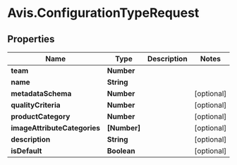 # Avis.ConfigurationTypeRequest

## Properties

| Name                         | Type         | Description | Notes      |
| ---------------------------- | ------------ | ----------- | ---------- |
| **team**                     | **Number**   |             |
| **name**                     | **String**   |             |
| **metadataSchema**           | **Number**   |             | [optional] |
| **qualityCriteria**          | **Number**   |             | [optional] |
| **productCategory**          | **Number**   |             | [optional] |
| **imageAttributeCategories** | **[Number]** |             | [optional] |
| **description**              | **String**   |             | [optional] |
| **isDefault**                | **Boolean**  |             | [optional] |

